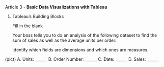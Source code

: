 Article 3 - **Basic Data Visualizations with Tableau**

1.  Tableau’s Building Blocks

    Fill in the blank

    Your boss tells you to do an analysis of the following dataset to find the sum of sales as well as the average units per order.
    
    Identify which fields are dimensions and which ones are measures.

(pict)
A. Units: ______
B. Order Number: ______
C. Date: ______
D. Sales: ______
